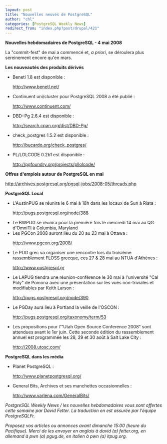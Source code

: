 ```yaml
---
layout: post
title: "Nouvelles neuves de PostgreSQL"
author: "chl"
categories: [PostgreSQL Weekly News]
redirect_from: "index.php?post/drupal/421"
---
```



<p><strong>Nouvelles hebdomadaires de PostgreSQL - 4 mai 2008</strong></p>

<p>La "commit-fest" de mai a commencé et, <em>a priori</em>, se déroulera plus sereinement encore qu'en mars.</p>

<!--more-->


<strong>Les nouveautés des produits dérivés</strong>

<ul>

<li>Benetl 1.8 est disponible&nbsp;:

<a target="_blank" href="http://www.benetl.net/">http://www.benetl.net/</a></li>

<li>Continuent uni/cluster pour PostgreSQL 2008 a été publié&nbsp;:

<a target="_blank" href="http://www.continuent.com/">http://www.continuent.com/</a></li>

<li>DBD::Pg 2.6.4 est disponible&nbsp;:

<a target="_blank" href="http://search.cpan.org/dist/DBD-Pg/">http://search.cpan.org/dist/DBD-Pg/</a></li>

<li>check_postgres 1.5.2 est disponible&nbsp;:

<a target="_blank" href="http://bucardo.org/check_postgres/">http://bucardo.org/check_postgres/</a></li>

<li>PL/LOLCODE 0.2b1 est disponible&nbsp;:

<a target="_blank" href="http://pgfoundry.org/projects/pllolcode/">http://pgfoundry.org/projects/pllolcode/</a></li>

</ul>

<p><strong>Offres d'emplois autour de PostgreSQL en mai</strong></p>

<p><a target="_blank" href="http://archives.postgresql.org/pgsql-jobs/2008-05/threads.php">http://archives.postgresql.org/pgsql-jobs/2008-05/threads.php</a></p>

<p><strong>PostgreSQL Local</strong></p>

<ul>

<li>L'AustinPUG se réunira le 6 mai à 18h dans les locaux de Sun à Riata&nbsp;:

<a target="_blank" href="http://pugs.postgresql.org/node/388">http://pugs.postgresql.org/node/388</a></li>

<li>Le BWPUG se réunira pour la première fois le mercredi 14 mai au QG d'OmniTI à Columbia, Maryland</li>

<li>Les PGCon 2008 auront lieu du 20 au 23 mai à Ottawa&nbsp;:

<a target="_blank" href="http://www.pgcon.org/2008/">http://www.pgcon.org/2008/</a></li>

<li>Le PUG grec va organiser une rencontre lors du troisième rassemblement FLOSS grecque, ces 27 &amp; 28 mai au NTUA d'Athènes&nbsp;:

<a target="_blank" href="http://www.postgresql.gr">http://www.postgresql.gr</a></li>

<li>Le LAPUG tiendra une réunion-conférence le 30 mai à l'université "Cal Poly" de Pomona avec une présentation sur les vues non-triviales et modifiables par Keith Larson&nbsp;:

<a target="_blank" href="http://pugs.postgresql.org/node/390">http://pugs.postgresql.org/node/390</a></li>

<li>Le PGDay aura lieu à Portland la veille de l'OSCON&nbsp;:

<a target="_blank" href="http://pugs.postgresql.org/taxonomy/term/53">http://pugs.postgresql.org/taxonomy/term/53</a></li>

<li>Les propositions pour l'"Utah Open Source Conference 2008" sont attendues avant le 1er juin. Cette seconde édition du rassemblement annuel est programmée les 28, 29 et 30 août à Salt Lake City&nbsp;:

<a target="_blank" href="http://2008.utosc.com/">http://2008.utosc.com/</a></li>

</ul>

<p><strong>PostgreSQL dans les média</strong></p>

<ul>

<li>Planet PostgreSQL&nbsp;:

<a target="_blank" href="http://www.planetpostgresql.org/">http://www.planetpostgresql.org/</a></li>

<li>General Bits, Archives et ses manchettes occasionnelles&nbsp;:

<a target="_blank" href="http://www.varlena.com/GeneralBits/">http://www.varlena.com/GeneralBits/</a></li>

</ul>

<p><em>PostgreSQL Weekly News / les nouvelles hebdomadaires vous sont offertes cette semaine par David Fetter. La traduction en est assurée par l'équipe PostgreSQLFr.</em></p>

<p><em>Proposez vos articles ou annonces avant dimanche 15:00 (heure du Pacifique). Merci de les envoyer en anglais à david (a) fetter.org, en allemand à pwn (a) pgug.de, en italien à pwn (a) itpug.org.</em></p>